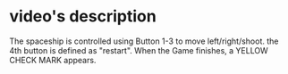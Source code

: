 # video's description
The spaceship is controlled using Button 1-3 to move left/right/shoot. the 4th button is defined as "restart". When the Game finishes, a YELLOW CHECK MARK appears.
